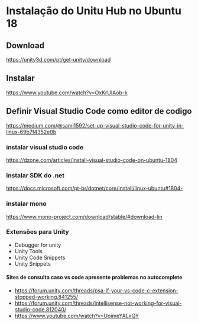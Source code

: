 # Instalação do Unitu Hub no Ubuntu 18
## Download
https://unity3d.com/pt/get-unity/download
## Instalar
https://www.youtube.com/watch?v=OxKrUIAob-k

## Definir Visual Studio Code como editor de codigo
https://medium.com/@sami1592/set-up-visual-studio-code-for-unity-in-linux-69b7f4352e0b
### instalar visual studio code
https://dzone.com/articles/install-visual-studio-code-on-ubuntu-1804
### instalar SDK do .net
https://docs.microsoft.com/pt-br/dotnet/core/install/linux-ubuntu#1804-
### instalar mono
https://www.mono-project.com/download/stable/#download-lin
### Extensões para Unity
- Debugger for unity
- Unity Tools
- Unity Code Snippets
- Unity Snippets
#### Sites de consulta caso vs code apresente problemas no autocomplete
- https://forum.unity.com/threads/psa-if-your-vs-code-c-extension-stopped-working.841255/
- https://forum.unity.com/threads/intellisense-not-working-for-visual-studio-code.812040/
- https://www.youtube.com/watch?v=UoimeYALxQY
